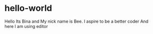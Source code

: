 # hello-world
Hello Its Bina and My nick name is Bee.
I aspire to be a better coder
And here I am using editor
